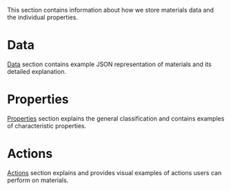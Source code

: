 This section contains information about how we store materials data and the individual properties.

# Data

[Data](data.md) section contains example JSON representation of materials and its detailed explanation.

# Properties

[Properties](properties.md) section explains the general classification and contains examples of characteristic properties.

# Actions

[Actions](creating-structures.md) section explains and provides visual examples of actions users can perform on materials.
